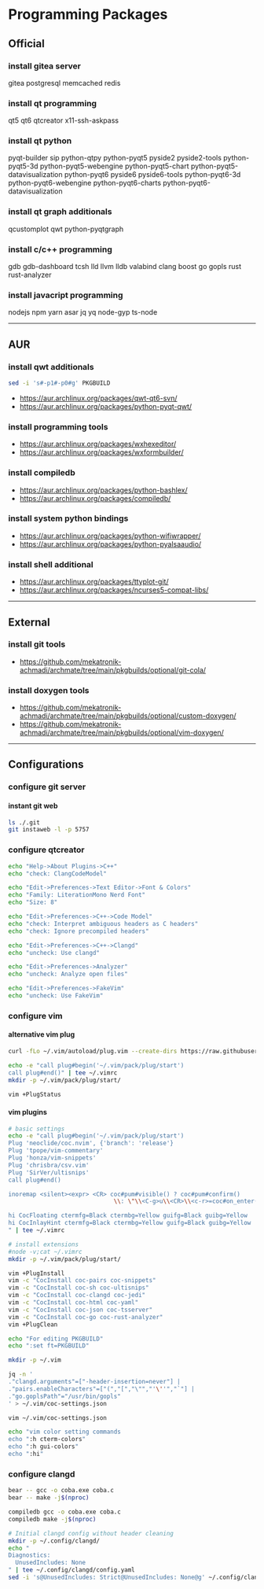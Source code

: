 # Programming Packages

## Official

### install gitea server

gitea postgresql
memcached redis

### install qt programming

qt5 qt6 qtcreator
x11-ssh-askpass

### install qt python

pyqt-builder
sip python-qtpy
python-pyqt5
pyside2 pyside2-tools
python-pyqt5-3d python-pyqt5-webengine
python-pyqt5-chart python-pyqt5-datavisualization
python-pyqt6
pyside6 pyside6-tools
python-pyqt6-3d python-pyqt6-webengine
python-pyqt6-charts python-pyqt6-datavisualization

### install qt graph additionals

qcustomplot qwt
python-pyqtgraph

### install c/c++ programming

gdb gdb-dashboard
tcsh lld llvm lldb
valabind clang boost
go gopls rust
rust-analyzer

### install javacript programming

nodejs npm yarn asar
jq yq node-gyp ts-node

--------------------------------------------------------------------------------

## AUR

### install qwt additionals

```sh
sed -i 's#-p1#-p0#g' PKGBUILD
```

- https://aur.archlinux.org/packages/qwt-qt6-svn/
- https://aur.archlinux.org/packages/python-pyqt-qwt/

### install programming tools

- https://aur.archlinux.org/packages/wxhexeditor/
- https://aur.archlinux.org/packages/wxformbuilder/

### install compiledb

- https://aur.archlinux.org/packages/python-bashlex/
- https://aur.archlinux.org/packages/compiledb/

### install system python bindings

- https://aur.archlinux.org/packages/python-wifiwrapper/
- https://aur.archlinux.org/packages/python-pyalsaaudio/

### install shell additional

- https://aur.archlinux.org/packages/ttyplot-git/
- https://aur.archlinux.org/packages/ncurses5-compat-libs/

--------------------------------------------------------------------------------

## External

### install git tools

- https://github.com/mekatronik-achmadi/archmate/tree/main/pkgbuilds/optional/git-cola/

### install doxygen tools

- https://github.com/mekatronik-achmadi/archmate/tree/main/pkgbuilds/optional/custom-doxygen/
- https://github.com/mekatronik-achmadi/archmate/tree/main/pkgbuilds/optional/vim-doxygen/

--------------------------------------------------------------------------------

## Configurations

### configure git server

#### instant git web

```sh
ls ./.git
git instaweb -l -p 5757
```

### configure qtcreator

```sh
echo "Help->About Plugins->C++"
echo "check: ClangCodeModel"

echo "Edit->Preferences->Text Editor->Font & Colors"
echo "Family: LiterationMono Nerd Font"
echo "Size: 8"

echo "Edit->Preferences->C++->Code Model"
echo "check: Interpret ambiguous headers as C headers"
echo "check: Ignore precompiled headers"

echo "Edit->Preferences->C++->Clangd"
echo "uncheck: Use clangd"

echo "Edit->Preferences->Analyzer"
echo "uncheck: Analyze open files"

echo "Edit->Preferences->FakeVim"
echo "uncheck: Use FakeVim"
```

### configure vim

#### alternative vim plug

```sh
curl -fLo ~/.vim/autoload/plug.vim --create-dirs https://raw.githubusercontent.com/junegunn/vim-plug/master/plug.vim

echo -e "call plug#begin('~/.vim/pack/plug/start')
call plug#end()" | tee ~/.vimrc
mkdir -p ~/.vim/pack/plug/start/

vim +PlugStatus
```

#### vim plugins

```sh
# basic settings
echo -e "call plug#begin('~/.vim/pack/plug/start')
Plug 'neoclide/coc.nvim', {'branch': 'release'}
Plug 'tpope/vim-commentary'
Plug 'honza/vim-snippets'
Plug 'chrisbra/csv.vim'
Plug 'SirVer/ultisnips'
call plug#end()

inoremap <silent><expr> <CR> coc#pum#visible() ? coc#pum#confirm()
                              \\: \"\\<C-g>u\\<CR>\\<c-r>=coc#on_enter()\\<CR>\"

hi CocFloating ctermfg=Black ctermbg=Yellow guifg=Black guibg=Yellow
hi CocInlayHint ctermfg=Black ctermbg=Yellow guifg=Black guibg=Yellow
" | tee ~/.vimrc

# install extensions
#node -v;cat ~/.vimrc
mkdir -p ~/.vim/pack/plug/start/

vim +PlugInstall
vim -c "CocInstall coc-pairs coc-snippets"
vim -c "CocInstall coc-sh coc-ultisnips"
vim -c "CocInstall coc-clangd coc-jedi"
vim -c "CocInstall coc-html coc-yaml"
vim -c "CocInstall coc-json coc-tsserver"
vim -c "CocInstall coc-go coc-rust-analyzer"
vim +PlugClean

echo "For editing PKGBUILD"
echo ":set ft=PKGBUILD"
```

```sh
mkdir -p ~/.vim

jq -n '
."clangd.arguments"=["-header-insertion=never"] |
."pairs.enableCharacters"=["(","[","\"","'\''","`"] |
."go.goplsPath"="/usr/bin/gopls"
' > ~/.vim/coc-settings.json

vim ~/.vim/coc-settings.json
```

```sh
echo "vim color setting commands
echo ":h cterm-colors"
echo ":h gui-colors"
echo ":hi"
```

### configure clangd

```sh
bear -- gcc -o coba.exe coba.c
bear -- make -j$(nproc)
```

```sh
compiledb gcc -o coba.exe coba.c
compiledb make -j$(nproc)
```

```sh
# Initial clangd config without header cleaning
mkdir -p ~/.config/clangd/
echo "
Diagnostics:
  UnusedIncludes: None
" | tee ~/.config/clangd/config.yaml
sed -i 's@UnusedIncludes: Strict@UnusedIncludes: None@g' ~/.config/clangd/config.yaml
```
